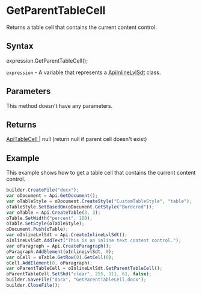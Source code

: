 # GetParentTableCell

Returns a table cell that contains the current content control.

## Syntax

expression.GetParentTableCell();

`expression` - A variable that represents a [ApiInlineLvlSdt](../ApiInlineLvlSdt.md) class.

## Parameters

This method doesn't have any parameters.

## Returns

[ApiTableCell ](../../ApiTableCell/ApiTableCell.md) &#124; null (return null if parent cell doesn't exist)

## Example

This example shows how to get a table cell that contains the current content control.

```javascript
builder.CreateFile("docx");
var oDocument = Api.GetDocument();
var oTableStyle = oDocument.CreateStyle("CustomTableStyle", "table");
oTableStyle.SetBasedOn(oDocument.GetStyle("Bordered"));
var oTable = Api.CreateTable(3, 3);
oTable.SetWidth("percent", 100);
oTable.SetStyle(oTableStyle);
oDocument.Push(oTable);
var oInlineLvlSdt = Api.CreateInlineLvlSdt();
oInlineLvlSdt.AddText("This is an inline text content control.");
var oParagraph = Api.CreateParagraph();
oParagraph.AddElement(oInlineLvlSdt, 0);
var oCell = oTable.GetRow(0).GetCell(0);
oCell.AddElement(0, oParagraph);
var oParentTableCell = oInlineLvlSdt.GetParentTableCell();
oParentTableCell.SetShd("clear", 255, 111, 61, false);
builder.SaveFile("docx", "GetParentTableCell.docx");
builder.CloseFile();
```